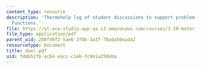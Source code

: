 ```yaml
---
content_type: resource
description: 'Thermohelp log of student discussions to support problem sets: Differential
  Functions.'
file: https://ol-ocw-studio-app-qa.s3.amazonaws.com/courses/3-20-materials-at-equilibrium-sma-5111-fall-2003/fd8b52fbacb4eaccc1eb7c041a250eba_duel.pdf
file_type: application/pdf
parent_uid: 280fd0f2-5ae6-3f0b-3a3f-78ada56eada2
resourcetype: Document
title: duel.pdf
uid: fd8b52fb-acb4-eacc-c1eb-7c041a250eba
---
```

